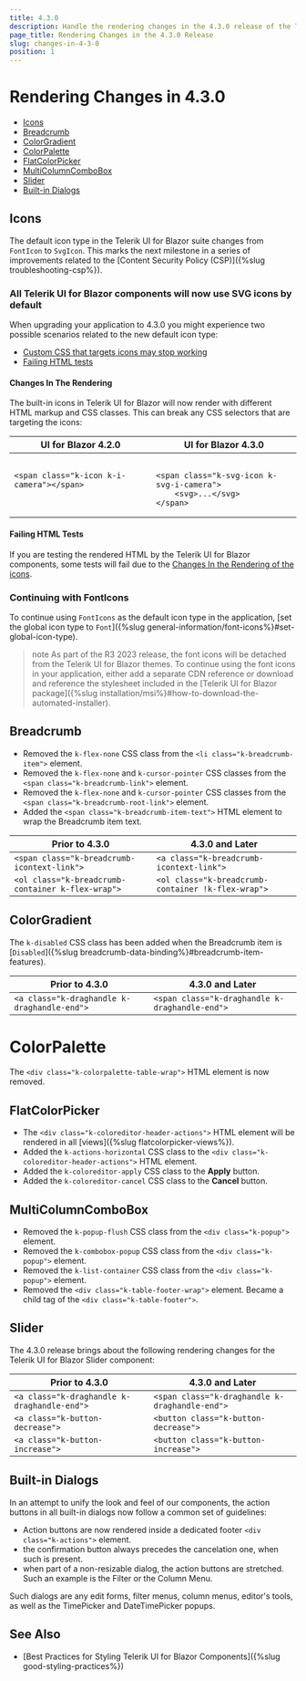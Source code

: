 ```yaml
---
title: 4.3.0
description: Handle the rendering changes in the 4.3.0 release of the Telerik UI for Blazor components.
page_title: Rendering Changes in the 4.3.0 Release
slug: changes-in-4-3-0
position: 1
---
```


# Rendering Changes in 4.3.0

* [Icons](#icons)
* [Breadcrumb](#breadcrumb)
* [ColorGradient](#colorgradient)
* [ColorPalette](#colorpalette)
* [FlatColorPicker](#flatcolorpicker)
* [MultiColumnComboBox](#multicolumncombobox)
* [Slider](#slider)
* [Built-in Dialogs](#built-in-dialogs)


## Icons

The default icon type in the Telerik UI for Blazor suite changes from `FontIcon` to `SvgIcon`. This marks the next milestone in a series of improvements related to the [Content Security Policy (CSP)]({%slug troubleshooting-csp%}).

### All Telerik UI for Blazor components will now use SVG icons by default

When upgrading your application to 4.3.0 you might experience two possible scenarios related to the new default icon type:

* [Custom CSS that targets icons may stop working](#changes-in-the-rendering)
* [Failing HTML tests](#failing-html-tests)

#### Changes In The Rendering

The built-in icons in Telerik UI for Blazor will now render with different HTML markup and CSS classes. This can break any CSS selectors that are targeting the icons:

<table>
    <thead>
        <tr>
            <th>UI for Blazor 4.2.0</th>
            <th>UI for Blazor 4.3.0</th>
        </tr>
    </thead>
    <tbody>
        <tr>
            <td style="vertical-align:top">
<pre><code>
&lt;span class="k-icon k-i-camera"&gt;&lt;/span&gt;
</code></pre>
            </td>
            <td style="vertical-align:top">
<pre><code>
&lt;span class="k-svg-icon k-svg-i-camera"&gt;
    &lt;svg&gt;...&lt;/svg&gt;
&lt;/span&gt;
</code></pre>
            </td>
        </tr>
    </tbody>
</table>

#### Failing HTML Tests

If you are testing the rendered HTML by the Telerik UI for Blazor components, some tests will fail due to the [Changes In the Rendering of the icons](#changes-in-the-rendering).

### Continuing with FontIcons

To continue using `FontIcons` as the default icon type in the application, [set the global icon type to `Font`]({%slug general-information/font-icons%}#set-global-icon-type).

>note As part of the R3 2023 release, the font icons will be detached from the Telerik UI for Blazor themes. To continue using the font icons in your application, either add a separate CDN reference or download and reference the stylesheet included in the [Telerik UI for Blazor package]({%slug installation/msi%}#how-to-download-the-automated-installer).

## Breadcrumb

* Removed the `k-flex-none` CSS class from the `<li class="k-breadcrumb-item">` element.
* Removed the `k-flex-none` and `k-cursor-pointer` CSS classes from the `<span class="k-breadcrumb-link">` element.
* Removed the `k-flex-none` and `k-cursor-pointer` CSS classes from the `<span class="k-breadcrumb-root-link">` element.
* Added the `<span class="k-breadcrumb-item-text">` HTML element to wrap the Breadcrumb item text.

| Prior to 4.3.0 | 4.3.0 and Later |
|---|---|
| `<span class="k-breadcrumb-icontext-link">` | `<a class="k-breadcrumb-icontext-link">` |
| `<ol class="k-breadcrumb-container k-flex-wrap">` | `<ol class="k-breadcrumb-container !k-flex-wrap">` |

## ColorGradient

The `k-disabled` CSS class has been added when the Breadcrumb item is [`Disabled`]({%slug breadcrumb-data-binding%}#breadcrumb-item-features).

| Prior to 4.3.0 | 4.3.0 and Later |
|---|---|
| `<a class="k-draghandle k-draghandle-end">` | `<span class="k-draghandle k-draghandle-end">` |

# ColorPalette

The `<div class="k-colorpalette-table-wrap">` HTML element is now removed.

## FlatColorPicker

* The `<div class="k-coloreditor-header-actions">` HTML element will be rendered in all [views]({%slug flatcolorpicker-views%}).
* Added the `k-actions-horizontal` CSS class to the `<div class="k-coloreditor-header-actions">` HTML element.
* Added the `k-coloreditor-apply` CSS class to the **Apply** button.
* Added the `k-coloreditor-cancel` CSS class to the **Cancel** button.

## MultiColumnComboBox

* Removed the `k-popup-flush` CSS class from the `<div class="k-popup">` element.
* Removed the `k-combobox-popup` CSS class from the `<div class="k-popup">` element.
* Removed the `k-list-container` CSS class from the `<div class="k-popup">` element.
* Removed the `<div class="k-table-footer-wrap">` element. Became a child tag of the `<div class="k-table-footer">`.

## Slider

The 4.3.0 release brings about the following rendering changes for the Telerik UI for Blazor Slider component:

| Prior to 4.3.0 | 4.3.0 and Later |
|---|---|
| `<a class="k-draghandle k-draghandle-end">` | `<span class="k-draghandle k-draghandle-end">` |
| `<a class="k-button-decrease">` | `<button class="k-button-decrease">` |
| `<a class="k-button-increase">` | `<button class="k-button-increase">` |

## Built-in Dialogs

In an attempt to unify the look and feel of our components, the action buttons in all built-in dialogs now follow a common set of guidelines:

* Action buttons are now rendered inside a dedicated footer `<div class="k-actions">` element.
* the confirmation button always precedes the cancelation one, when such is present.
* when part of a non-resizable dialog, the action buttons are stretched. Such an example is the Filter or the Column Menu.

Such dialogs are any edit forms, filter menus, column menus, editor's tools, as well as the TimePicker and DateTimePicker popups.

## See Also

* [Best Practices for Styling Telerik UI for Blazor Components]({%slug good-styling-practices%})
